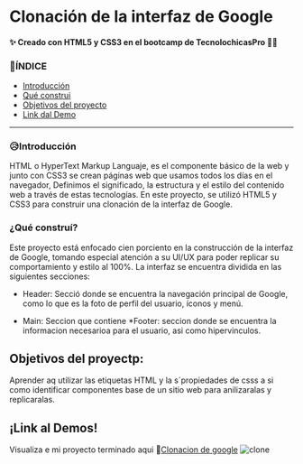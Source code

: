 # Clonación de la interfaz de Google 
#### ✨ Creado con HTML5 y CSS3 en el bootcamp de TecnolochicasPro 🙈🙈

### 🚨ÍNDICE
* [Introducción](https://github.com/SheilaCamas/SheilaCamas.github.io/blob/main/README.md#introducci%C3%B3n)
* [Qué construi]()
* [Objetivos del proyecto]()
* [Link dal Demo]()

***

### 😥Introducción
HTML o HyperText Markup Languaje, es el componente básico de la web y junto con CSS3 se crean páginas web que usamos todos los días en el navegador, Definimos el significado, la estructura y el estilo del contenido web a través de estas tecnologías.
En este proyecto, se utilizó HTML5 y CSS3 para construir una clonación de la interfaz de Google.

### ¿Qué construí?
Este proyecto está enfocado cien porciento en la construcción de la interfaz de Google, tomando especial atención a su UI/UX para poder replicar su comportamiento y estilo al 100%. La interfaz se encuentra dividida en las siguientes secciones:

* Header: Secció donde se encuentra la navegación principal de Google, como lo que es la foto de perfil del usuario, íconos y menú.

* Main: Seccion que contiene 
*Footer: seccion donde se encuentra la  informacion necesarioa para el usuario, asi como hipervinculos.  

## Objetivos del proyectp:
Aprender aq utilizar las etiquetas HTML y la s´propiedades de csss a si como identificar componentes base de un sitio web para anilizaralas y replicaralas.

## ¡Link al Demos!
Visualiza e mi proyecto terminado aqui 🤌[Clonacion de google](https://sheilacamas.github.io/Google-Clone/)
![clone](https://user-images.githubusercontent.com/131729936/234746999-d82d802c-55d4-4b49-9b00-49be9e4198fc.png)

